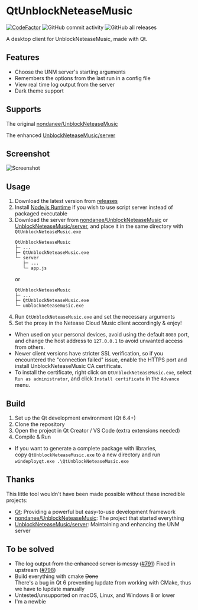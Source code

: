# QtUnblockNeteaseMusic

[![CodeFactor](https://www.codefactor.io/repository/github/frzmtrsprt/qtunblockneteasemusic/badge)](https://www.codefactor.io/repository/github/frzmtrsprt/qtunblockneteasemusic)
![GitHub commit activity](https://img.shields.io/github/commit-activity/m/FrzMtrsprt/QtUnblockNeteaseMusic)
![GitHub all releases](https://img.shields.io/github/downloads/FrzMtrsprt/QtUnblockNeteaseMusic/total)

A desktop client for UnblockNeteaseMusic, made with Qt.

## Features
- Choose the UNM server's starting arguments
- Remembers the options from the last run in a config file
- View real time log output from the server
- Dark theme support

## Supports
The original [nondanee/UnblockNeteaseMusic](https://github.com/nondanee/UnblockNeteaseMusic)

The enhanced [UnblockNeteaseMusic/server](https://github.com/UnblockNeteaseMusic/server)

## Screenshot
![Screenshot](https://github.com/FrzMtrsprt/QtUnblockNeteaseMusic/raw/main/screenshot.png)

## Usage
1. Download the latest version from [releases](https://github.com/FrzMtrsprt/QtUnblockNeteaseMusic/releases)
2. Install [Node.js Runtime](https://nodejs.org/en/download) if you wish to use script server instead of packaged executable
3. Download the server from [nondanee/UnblockNeteaseMusic](https://github.com/nondanee/UnblockNeteaseMusic) or [UnblockNeteaseMusic/server](https://github.com/UnblockNeteaseMusic/server), and place it in the same directory with `QtUnblockNeteaseMusic.exe`
    ```
    QtUnblockNeteaseMusic  
    ├─ ...  
    ├─ QtUnblockNeteaseMusic.exe  
    └─ server  
       ├─ ...  
       └─ app.js
    ```
    or
    ```
    QtUnblockNeteaseMusic  
    ├─ ...  
    ├─ QtUnblockNeteaseMusic.exe  
    └─ unblockneteasemusic.exe
    ```
4. Run `QtUnblockNeteaseMusic.exe` and set the necessary arguments
5. Set the proxy in the Netease Cloud Music client accordingly & enjoy!
- When used on your personal devices, avoid using the default `8080` port, and change the host address to `127.0.0.1` to avoid unwanted access from others.
- Newer client versions have stricter SSL verification, so if you encountered the "connection failed" issue, enable the HTTPS port and install UnblockNeteaseMusic CA certificate.
- To install the certificate, right click on `QtUnblockNeteaseMusic.exe`, select `Run as administrator`, and click `Install certificate` in the `Advance` menu.

## Build
1. Set up the Qt development environment (Qt 6.4+)
2. Clone the repository
3. Open the project in Qt Creator / VS Code (extra extensions needed)
4. Compile & Run
- If you want to generate a complete package with libraries,  
  copy `QtUnblockNeteaseMusic.exe` to a new directory and run `windeployqt.exe .\QtUnblockNeteaseMusic.exe`

## Thanks
This little tool wouldn't have been made possible without these incredible projects:
- [Qt](https://github.com/qt): Providing a powerful but easy-to-use development framework
- [nondanee/UnblockNeteaseMusic](https://github.com/nondanee/UnblockNeteaseMusic): The project that started everything
- [UnblockNeteaseMusic/server](https://github.com/UnblockNeteaseMusic/server): Maintaining and enhancing the UNM server

## To be solved
- ~~The log output from the enhanced server is messy ([#791](https://github.com/UnblockNeteaseMusic/server/issues/791))~~ Fixed in upstream ([#798](https://github.com/UnblockNeteaseMusic/server/pull/798))
- Build everything with cmake ~~Done~~  
  There's a bug in Qt 6 preventing lupdate from working with CMake, thus we have to lupdate manually
- Untested/unsupported on macOS, Linux, and Windows 8 or lower
- I'm a newbie
